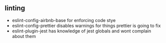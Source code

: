 ## linting

- eslint-config-airbnb-base
  for enforcing code stye
- eslint-config-prettier
  disables warnings for things prettier is going to fix
- eslint-plugin-jest
  has knowledge of jest globals and wont complain about them
